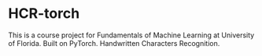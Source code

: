 # HCR-torch
This is a course project for Fundamentals of Machine Learning at University of Florida. Built on PyTorch. Handwritten Characters Recognition.
